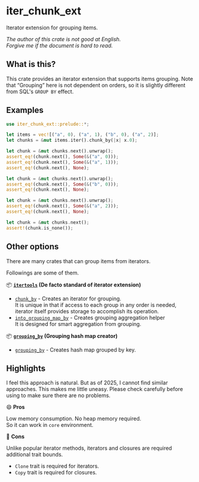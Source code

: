iter_chunk_ext
===

Iterator extension for grouping items.

*The author of this crate is not good at English.*  
*Forgive me if the document is hard to read.*

## What is this?

This crate provides an iterator extension that supports items grouping.
Note that “Grouping” here is not dependent on orders, so it is slightly
different from SQL's `GROUP BY` effect.

## Examples

```rust
use iter_chunk_ext::prelude::*;

let items = vec![("a", 0), ("a", 1), ("b", 0), ("a", 2)];
let chunks = &mut items.iter().chunk_by(|x| x.0);

let chunk = &mut chunks.next().unwrap();
assert_eq!(chunk.next(), Some(&("a", 0)));
assert_eq!(chunk.next(), Some(&("a", 1)));
assert_eq!(chunk.next(), None);

let chunk = &mut chunks.next().unwrap();
assert_eq!(chunk.next(), Some(&("b", 0)));
assert_eq!(chunk.next(), None);

let chunk = &mut chunks.next().unwrap();
assert_eq!(chunk.next(), Some(&("a", 2)));
assert_eq!(chunk.next(), None);

let chunk = &mut chunks.next();
assert!(chunk.is_none());
```

## Other options

There are many crates that can group items from iterators.

Followings are some of them.

📦 **[`itertools`][it_0] (De facto standard of iterator extension)**

* [`chunk_by`][it_1] - Creates an iterator for grouping.  
  It is unique in that if access to each group in any order is needed,  
  iterator itself provides storage to accomplish its operation.
* [`into_grouping_map_by`][it_2] - Creates grouping aggregation helper  
  It is designed for smart aggregation from grouping.

📦 **[`grouping_by`][gb_0] (Grouping hash map creator)**

* [`grouping_by`][gb_1] - Creates hash map grouped by key.

## Highlights

I feel this approach is natural. But as of 2025, I cannot find similar
approaches. This makes me little uneasy. Please check carefully before
using to make sure there are no problems.

😄 **Pros**

Low memory consumption. No heap memory required.  
So it can work in `core` environment.

🤔 **Cons**

Unlike popular iterator methods, iterators and closures are required
additional trait bounds.

* `Clone` trait is required for iterators.
* `Copy` trait is required for closures.

<!-- Links -->

[it_0]: https://crates.io/crates/itertools
[it_1]: https://docs.rs/itertools/0.14.0/itertools/trait.Itertools.html#method.chunk_by
[it_2]: https://docs.rs/itertools/0.14.0/itertools/trait.Itertools.html#method.into_grouping_map_by
[gb_0]: https://crates.io/crates/grouping_by
[gb_1]: https://docs.rs/grouping_by/0.2.2/grouping_by/trait.GroupingBy.html#tymethod.grouping_by